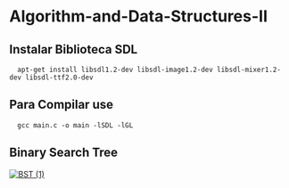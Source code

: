 # Algorithm-and-Data-Structures-II

## Instalar Biblioteca SDL

<p align ="center">

      apt-get install libsdl1.2-dev libsdl-image1.2-dev libsdl-mixer1.2-dev libsdl-ttf2.0-dev

</p>

## Para Compilar use

<p align ="center">

      gcc main.c -o main -lSDL -lGL

</p>

## Binary Search Tree

 <a href="https://whimsical.com/STXwRKEXfwCPgiRo1owpBq" target="_blank" alt="clique">![BST (1)](https://user-images.githubusercontent.com/45442173/79145264-bac10600-7d96-11ea-8202-9de506f1a096.png)</a>
